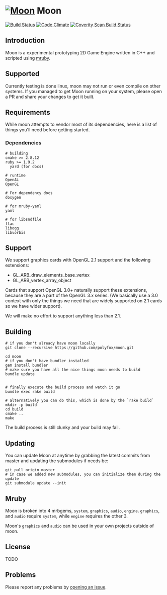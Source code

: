 # [![Moon](https://raw.githubusercontent.com/polyfox/moon/master/moon-logo.png)](https://raw.githubusercontent.com/polyfox/moon/master/moon-logo.png) Moon
[![Build Status](https://travis-ci.org/polyfox/moon.svg?branch=master)](https://travis-ci.org/polyfox/moon)
[![Code Climate](https://codeclimate.com/github/polyfox/moon/badges/gpa.svg)](https://codeclimate.com/github/polyfox/moon)
[![Coverity Scan Build Status](https://img.shields.io/coverity/scan/5666.svg)](https://scan.coverity.com/projects/5666)

## Introduction
Moon is a experimental prototyping 2D Game Engine written in C++ and scripted using [mruby](https://github.com/mruby/mruby).


## Supported
Currently testing is done linux, moon may not run or even compile on other systems. If you managed to get Moon running on your system, please open a PR and share your changes to get it built.


## Requirements
While moon attempts to vendor most of its dependencies, here is a list of 
things you'll need before getting started.


### Dependencies
```
# building
cmake >= 2.8.12
ruby >= 1.9.2
  yard (for docs)

# runtime
OpenAL
OpenGL

# For dependency docs
doxygen

# for mruby-yaml
yaml

# for libsndfile
flac
libogg
libvorbis
```

## Support

We support graphics cards with OpenGL 2.1 support and the following extensions:

- GL_ARB_draw_elements_base_vertex
- GL_ARB_vertex_array_object

Cards that support OpenGL 3.0+ naturally support these extensions, because they
are a part of the OpenGL 3.x series. (We basically use a 3.0 context with only
the things we need that are widely supported on 2.1 cards so we have wider support).

We will make no effort to support anything less than 2.1.

## Building

```shell
# if you don't already have moon locally
git clone --recursive https://github.com/polyfox/moon.git

cd moon
# if you don't have bundler installed
gem install bundler
# make sure you have all the nice things moon needs to build
bundle update


# finally execute the build process and watch it go
bundle exec rake build

# alternatively you can do this, which is done by the `rake build`
mkdir -p build
cd build
cmake ..
make
```

The build process is still clunky and your build may fail.

## Updating
You can update Moon at anytime by grabbing the latest commits from master
and updating the submodules if needs be:

```shell
git pull origin master
# in case we added new submodules, you can initialize them during the update
git submodule update --init
```


## Mruby
Moon is broken into 4 mrbgems, `system`, `graphics`, `audio`, `engine`.
`graphics`, and `audio` require `system`, while `engine` requires the other 3.

Moon's `graphics` and `audio` can be used in your own projects outside of moon.


## License
TODO


## Problems
Please report any problems by [opening an issue](https://github.com/polyfox/moon/issues/new).
